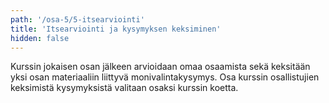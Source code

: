 ```yaml
---
path: '/osa-5/5-itsearviointi'
title: 'Itsearviointi ja kysymyksen keksiminen'
hidden: false
---
```


Kurssin jokaisen osan jälkeen arvioidaan omaa osaamista sekä keksitään yksi osan materiaaliin liittyvä monivalintakysymys. Osa kurssin osallistujien keksimistä kysymyksistä valitaan osaksi kurssin koetta.

<ab-study id="self_evaluation_k19_tikape">

<only-for-ab-group group=1>

<quiz id="954b0451-e695-5231-9c5f-cc475d65201b"></quiz>

</only-for-ab-group>

<only-for-ab-group group=2>

<quiz id="428012ca-8cb9-5ede-a452-918644b09b5f"></quiz>

</only-for-ab-group>

<only-for-ab-group group=3>

<quiz id="954b0451-e695-5231-9c5f-cc475d65201b"></quiz>

<quiz id="428012ca-8cb9-5ede-a452-918644b09b5f"></quiz>

</only-for-ab-group>

</ab-study>


<quiz id="8060b604-14ce-5689-be36-d194ba479291"></quiz>
